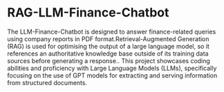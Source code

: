 # RAG-LLM-Finance-Chatbot
The LLM-Finance-Chatbot is designed to answer finance-related queries using company reports in PDF format.Retrieval-Augmented Generation (RAG) is used for optimising the output of a large language model, so it references an authoritative knowledge base outside of its training data sources before generating a response.. This project showcases coding abilities and proficiency with Large Language Models (LLMs), specifically focusing on the use of GPT models for extracting and serving information from structured documents.
